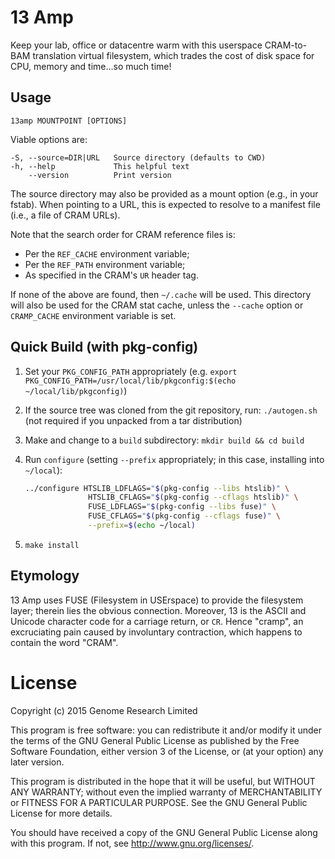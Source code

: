 # 13 Amp

Keep your lab, office or datacentre warm with this userspace CRAM-to-BAM
translation virtual filesystem, which trades the cost of disk space for
CPU, memory and time...so much time!

## Usage

    13amp MOUNTPOINT [OPTIONS]

Viable options are:

    -S, --source=DIR|URL   Source directory (defaults to CWD)
    -h, --help             This helpful text
        --version          Print version

The source directory may also be provided as a mount option (e.g., in
your fstab). When pointing to a URL, this is expected to resolve to a
manifest file (i.e., a file of CRAM URLs).

Note that the search order for CRAM reference files is:
* Per the `REF_CACHE` environment variable;
* Per the `REF_PATH` environment variable;
* As specified in the CRAM's `UR` header tag.

If none of the above are found, then `~/.cache` will be used. This
directory will also be used for the CRAM stat cache, unless the
`--cache` option or `CRAMP_CACHE` environment variable is set.

## Quick Build (with pkg-config)

1. Set your `PKG_CONFIG_PATH` appropriately (e.g.
   `export PKG_CONFIG_PATH=/usr/local/lib/pkgconfig:$(echo ~/local/lib/pkgconfig)`)

2. If the source tree was cloned from the git repository, run:
   `./autogen.sh` (not required if you unpacked from a tar distribution)

3. Make and change to a `build` subdirectory: `mkdir build && cd build`

4. Run `configure` (setting `--prefix` appropriately; in this case,
   installing into `~/local`):

   ```sh
   ../configure HTSLIB_LDFLAGS="$(pkg-config --libs htslib)" \
                 HTSLIB_CFLAGS="$(pkg-config --cflags htslib)" \
                 FUSE_LDFLAGS="$(pkg-config --libs fuse)" \
                 FUSE_CFLAGS="$(pkg-config --cflags fuse)" \
                 --prefix=$(echo ~/local)
   ```

5. `make install`

## Etymology

13 Amp uses FUSE (Filesystem in USErspace) to provide the filesystem
layer; therein lies the obvious connection. Moreover, 13 is the ASCII
and Unicode character code for a carriage return, or `CR`. Hence
"cramp", an excruciating pain caused by involuntary contraction, which
happens to contain the word "CRAM".

# License

Copyright (c) 2015 Genome Research Limited

This program is free software: you can redistribute it and/or modify it
under the terms of the GNU General Public License as published by the
Free Software Foundation, either version 3 of the License, or (at your
option) any later version.

This program is distributed in the hope that it will be useful, but
WITHOUT ANY WARRANTY; without even the implied warranty of
MERCHANTABILITY or FITNESS FOR A PARTICULAR PURPOSE. See the GNU General
Public License for more details.

You should have received a copy of the GNU General Public License along
with this program. If not, see <http://www.gnu.org/licenses/>.
